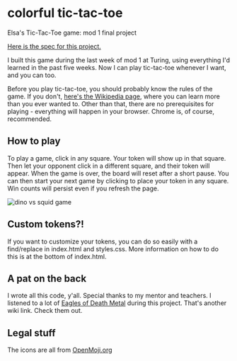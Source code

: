 # colorful tic-tac-toe
Elsa's Tic-Tac-Toe game: mod 1 final project

[Here is the spec for this project.](https://frontend.turing.io/projects/module-1/tic-tac-toe-solo.html)

I built this game during the last week of mod 1 at Turing, using everything I'd learned in the past five weeks. Now I can play tic-tac-toe whenever I want, and you can too.

Before you play tic-tac-toe, you should probably know the rules of the game. If you don't, [here's the Wikipedia page](https://en.wikipedia.org/wiki/Tic-tac-toe), where you can learn more than you ever wanted to. Other than that, there are no prerequisites for playing - everything will happen in your browser. Chrome is, of course, recommended.

## How to play
To play a game, click in any square. Your token will show up in that square. Then let your opponent click in a different square, and their token will appear. When the game is over, the board will reset after a short pause. You can then start your next game by clicking to place your token in any square. Win counts will persist even if you refresh the page.

![dino vs squid game](https://media.giphy.com/media/hJcQ5sZqZQ5jzzSQm4/giphy.gif)

## Custom tokens?!
If you want to customize your tokens, you can do so easily with a find/replace in index.html and styles.css. More information on how to do this is at the bottom of index.html.

## A pat on the back
I wrote all this code, y'all. Special thanks to my mentor and teachers. I listened to a lot of [Eagles of Death Metal](https://en.wikipedia.org/wiki/Eagles_of_Death_Metal) during this project. That's another wiki link. Check them out.

## Legal stuff
The icons are all from [OpenMoji.org](https://openmoji.org/)
